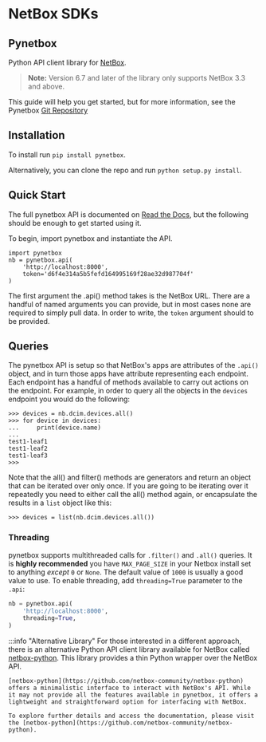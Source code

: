 # NetBox SDKs

## Pynetbox
Python API client library for [NetBox](https://github.com/netbox-community/netbox).

> **Note:** Version 6.7 and later of the library only supports NetBox 3.3 and above.

This guide will help you get started, but for more information, see the Pynetbox [Git Repository](https://github.com/netbox-community/pynetbox/tree/master)

## Installation

To install run `pip install pynetbox`.

Alternatively, you can clone the repo and run `python setup.py install`.


## Quick Start

The full pynetbox API is documented on [Read the Docs](http://pynetbox.readthedocs.io/en/latest/), but the following should be enough to get started using it.

To begin, import pynetbox and instantiate the API.

```
import pynetbox
nb = pynetbox.api(
    'http://localhost:8000',
    token='d6f4e314a5b5fefd164995169f28ae32d987704f'
)
```

The first argument the .api() method takes is the NetBox URL. There are a handful of named arguments you can provide, but in most cases none are required to simply pull data. In order to write, the `token` argument should to be provided.


## Queries

The pynetbox API is setup so that NetBox's apps are attributes of the `.api()` object, and in turn those apps have attribute representing each endpoint. Each endpoint has a handful of methods available to carry out actions on the endpoint. For example, in order to query all the objects in the `devices` endpoint you would do the following:

```
>>> devices = nb.dcim.devices.all()
>>> for device in devices:
...     print(device.name)
...
test1-leaf1
test1-leaf2
test1-leaf3
>>>
```

Note that the all() and filter() methods are generators and return an object that can be iterated over only once.  If you are going to be iterating over it repeatedly you need to either call the all() method again, or encapsulate the results in a `list` object like this:
```
>>> devices = list(nb.dcim.devices.all())
```

### Threading

pynetbox supports multithreaded calls for `.filter()` and `.all()` queries. It is **highly recommended** you have `MAX_PAGE_SIZE` in your Netbox install set to anything *except* `0` or `None`. The default value of `1000` is usually a good value to use. To enable threading, add `threading=True` parameter to the `.api`:

```python
nb = pynetbox.api(
    'http://localhost:8000',
    threading=True,
)
```

:::info "Alternative Library"
    For those interested in a different approach, there is an alternative Python API client library available for NetBox called [netbox-python](https://github.com/netbox-community/netbox-python). This library provides a thin Python wrapper over the NetBox API.

    [netbox-python](https://github.com/netbox-community/netbox-python) offers a minimalistic interface to interact with NetBox's API. While it may not provide all the features available in pynetbox, it offers a lightweight and straightforward option for interfacing with NetBox.

    To explore further details and access the documentation, please visit the [netbox-python](https://github.com/netbox-community/netbox-python).
